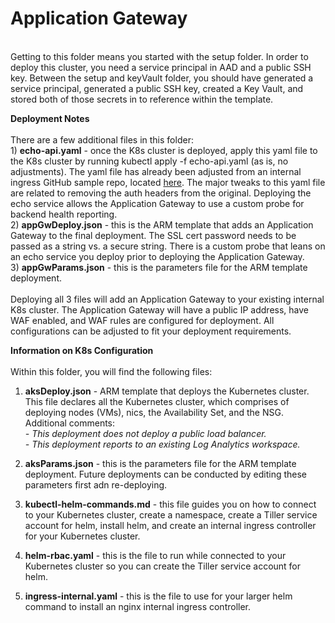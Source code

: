 # Application Gateway
<br>Getting to this folder means you started with the setup folder. In order to deploy this cluster, you need a service principal in AAD and a public SSH key. Between the setup and keyVault folder, you should have generated a service principal, generated a public SSH key, created a Key Vault, and stored both of those secrets in to reference within the template. 

**Deployment Notes**
<br><br>There are a few additional files in this folder:
<br>1) **echo-api.yaml** - once the K8s cluster is deployed, apply this yaml file to the K8s cluster by running kubectl apply -f echo-api.yaml (as is, no adjustments). The yaml file has already been adjusted from an internal ingress GitHub sample repo, located <a href="https://github.com/kubernetes/ingress-nginx/blob/master/docs/examples/customization/external-auth-headers/deploy/echo-service.yaml">here</a>. The major tweaks to this yaml file are related to removing the auth headers from the original. Deploying the echo service allows the Application Gateway to use a custom probe for backend health reporting.
<br>2) **appGwDeploy.json** - this is the ARM template that adds an Application Gateway to the final deployment. The SSL cert password needs to be passed as a string vs. a secure string. There is a custom probe that leans on an echo service you deploy prior to deploying the Application Gateway.
<br>3) **appGwParams.json** - this is the parameters file for the ARM template deployment. 
<br><br>Deploying all 3 files will add an Application Gateway to your existing internal K8s cluster. The Application Gateway will have a public IP address, have WAF enabled, and WAF rules are configured for deployment. All configurations can be adjusted to fit your deployment requirements.

**Information on K8s Configuration**
<br><br>Within this folder, you will find the following files:

1) **aksDeploy.json** - ARM template that deploys the Kubernetes cluster. This file declares all the Kubernetes cluster, which comprises of deploying nodes (VMs), nics, the Availability Set, and the NSG. Additional comments:
<i><br>- This deployment does not deploy a public load balancer.
 <br>- This deployment reports to an existing Log Analytics workspace.</i>
  
2) **aksParams.json** - this is the parameters file for the ARM template deployment. Future deployments can be conducted by editing these parameters first adn re-deploying.

3) **kubectl-helm-commands.md** - this file guides you on how to connect to your Kubernetes cluster, create a namespace, create a Tiller service account for helm, install helm, and create an internal ingress controller for your Kubernetes cluster. 

4) **helm-rbac.yaml** - this is the file to run while connected to your Kubernetes cluster so you can create the Tiller service account for helm.

5) **ingress-internal.yaml** - this is the file to use for your larger helm command to install an nginx internal ingress controller. 

